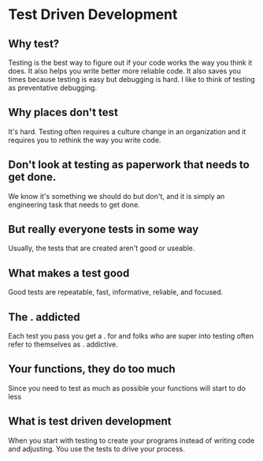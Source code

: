 # Test Driven Development

## Why test?
Testing is the best way to figure out if your code works the way you think it does. It also helps you write better more reliable code. It also saves you times because testing is easy but debugging is hard. I like to think of testing as preventative debugging.

## Why places don't test
It's hard. Testing often requires a culture change in an organization and it requires you to rethink the way you write code.

## Don't look at testing as paperwork that needs to get done.

We know it's something we should do but don't, and it is simply an engineering task that needs to get done.

## But really everyone tests in some way
Usually, the tests that are created aren't good or useable.

## What makes a test good
Good tests are repeatable, fast, informative, reliable, and focused.

## The . addicted

Each test you pass you get a . for and folks who are super into testing often refer to themselves as . addictive.

## Your functions, they do too much
Since you need to test as much as possible your functions will start to do less

## What is test driven development

When you start with testing to create your programs instead of writing code and adjusting. You use the tests to drive your process.
